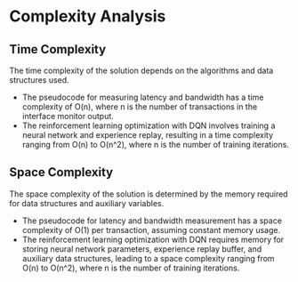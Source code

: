 # Complexity Analysis

## Time Complexity
The time complexity of the solution depends on the algorithms and data structures used. 
- The pseudocode for measuring latency and bandwidth has a time complexity of O(n), where n is the number of transactions in the interface monitor output.
- The reinforcement learning optimization with DQN involves training a neural network and experience replay, resulting in a time complexity ranging from O(n) to O(n^2), where n is the number of training iterations.

## Space Complexity
The space complexity of the solution is determined by the memory required for data structures and auxiliary variables.
- The pseudocode for latency and bandwidth measurement has a space complexity of O(1) per transaction, assuming constant memory usage.
- The reinforcement learning optimization with DQN requires memory for storing neural network parameters, experience replay buffer, and auxiliary data structures, leading to a space complexity ranging from O(n) to O(n^2), where n is the number of training iterations.

